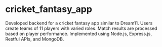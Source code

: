 # cricket_fantasy_app
Developed backend for a cricket fantasy app similar to Dream11. Users create teams of 11 players with varied roles. Match results are processed based on player performance. Implemented using Node.js, Express.js, Restful APIs, and MongoDB.
